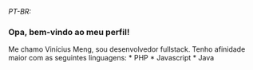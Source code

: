 *PT-BR:*
### Opa, bem-vindo ao meu perfil!
  Me chamo Vinícius Meng, sou desenvolvedor fullstack.
  Tenho afinidade maior com as seguintes linguagens:
    * PHP
    * Javascript
    * Java


<!--
**vinimeng/vinimeng** is a ✨ _special_ ✨ repository because its `README.md` (this file) appears on your GitHub profile.

Here are some ideas to get you started:

- 🔭 I’m currently working on ...
- 🌱 I’m currently learning ...
- 👯 I’m looking to collaborate on ...
- 🤔 I’m looking for help with ...
- 💬 Ask me about ...
- 📫 How to reach me: ...
- 😄 Pronouns: ...
- ⚡ Fun fact: ...
-->
